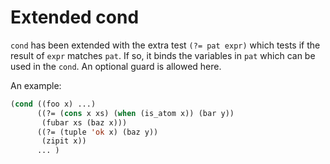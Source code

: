 # Extended cond

``cond`` has been extended with the extra test ``(?= pat expr)`` which tests
if the result of ``expr`` matches ``pat``. If so, it binds the variables in 
``pat`` which can be used in the ``cond``. An optional guard is allowed 
here.

An example:

```lisp
(cond ((foo x) ...)
      ((?= (cons x xs) (when (is_atom x)) (bar y))
       (fubar xs (baz x)))
      ((?= (tuple 'ok x) (baz y))
       (zipit x))
      ... )
```
